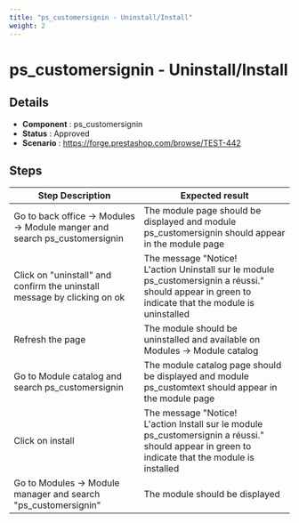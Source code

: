 ```yaml
---
title: "ps_customersignin - Uninstall/Install"
weight: 2
---
```


# ps_customersignin - Uninstall/Install
## Details
* **Component** : ps_customersignin
* **Status** : Approved
* **Scenario** : https://forge.prestashop.com/browse/TEST-442

## Steps
| Step Description | Expected result |
| ----- | ----- |
| Go to back office -> Modules -> Module manger and search ps_customersignin | The module page should be displayed and module ps_customersignin should appear in the module page |
| Click on "uninstall" and confirm the uninstall message by clicking on ok | The message "Notice!<br>L'action Uninstall sur le module ps_customersignin a réussi." should appear in green to indicate that the module is uninstalled |
| Refresh the page | The module should be uninstalled and available on Modules -> Module catalog |
| Go to Module catalog and search ps_customersignin | The module catalog page should be displayed and module ps_customtext should appear in the module page |
| Click on install | The message "Notice!<br>L'action Install sur le module ps_customersignin a réussi." should appear in green to indicate that the module is installed |
| Go to Modules -> Module manager and search "ps_customersignin" | The module should be displayed |